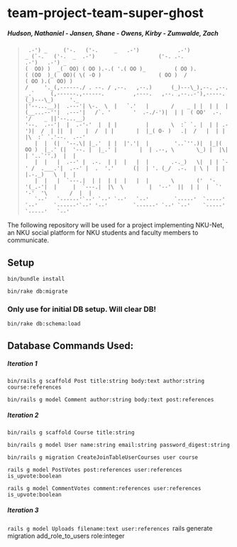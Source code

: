 # team-project-team-super-ghost
##### Hudson, Nathaniel - Jansen, Shane - Owens, Kirby - Zumwalde, Zach #####

> ```
>  .-') _     ('-.   ('-.     _   .-')            .-')                _ (`-.   ('-.  _  .-')                    ('-. .-.              .-')   .-') _    
>(  OO) )  _(  OO) ( OO ).-.( '.( OO )_         ( OO ).             ( (OO  )_(  OO)( \( -O )                  ( OO )  /             ( OO ).(  OO) )   
>/     '._(,------./ . --. / ,--.   ,--.)      (_)---\_),--. ,--.  _.`     (,------.,------.         ,----.   ,--. ,--..-'),-----. (_)---\_)     '._  
>|'--...__)|  .---'| \-.  \  |   `.'   |       /    _ | |  | |  | (__...--''|  .---'|   /`. '       '  .-./-')|  | |  ( OO'  .-.  '/    _ ||'--...__) 
>'--.  .--'|  |  .-'-'  |  | |         |       \  :` `. |  | | .-')|  /  | ||  |    |  /  | |       |  |_( O- )   .|  /   |  | |  |\  :` `.'--.  .--' 
>    |  |  (|  '--.\| |_.'  | |  |'.'|  |        '..`''.)|  |_|( OO )  |_.' (|  '--. |  |_.' |       |  | .--, \       \_) |  |\|  | '..`''.)  |  |    
>    |  |   |  .--' |  .-.  | |  |   |  |       .-._)   \|  | | `-' /  .___.'|  .--' |  .  '.'      (|  | '. (_/  .-.  | \ |  | |  |.-._)   \  |  |    
>    |  |   |  `---.|  | |  | |  |   |  |       \       ('  '-'(_.-'|  |     |  `---.|  |\  \        |  '--'  ||  | |  |  `'  '-'  '\       /  |  |    
>    `--'   `------'`--' `--' `--'   `--'        `-----'  `-----'   `--'     `------'`--' '--'        `------' `--' `--'    `-----'  `-----'   `--' 
> ```
  
The following repository will be used for a project implementing NKU-Net, an NKU social platform for NKU students and faculty members to communicate.

## Setup
`bin/bundle install`

`bin/rake db:migrate`

### Only use for initial DB setup.  Will clear DB!
`bin/rake db:schema:load`


## Database Commands Used:
##### Iteration 1
`bin/rails g scaffold Post title:string body:text author:string course:references`

`bin/rails g model Comment author:string body:text post:references`

##### Iteration 2
`bin/rails g scaffold Course title:string`

`bin/rails g model User name:string email:string password_digest:string`

`bin/rails g migration CreateJoinTableUserCourses user course`

`rails g model PostVotes post:references user:references is_upvote:boolean`

`rails g model CommentVotes comment:references user:references is_upvote:boolean`

##### Iteration 3
`rails g model Uploads filename:text user:references
`rails generate migration add_role_to_users role:integer
